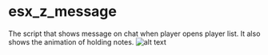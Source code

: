 # esx_z_message
The script that shows message on chat when player opens player list.
It also shows the animation of holding notes.
![alt text](https://i.imgur.com/kjPSOMa.png)

